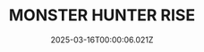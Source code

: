 ---
title: "MONSTER HUNTER RISE"
id: 1446780
date: 2025-03-16T00:00:06.021Z
link: games/steam/recent/monster-hunter-rise
image: http://media.steampowered.com/steamcommunity/public/images/apps/1446780/560dd364b52075b783424961a43c01f9b69fde15.jpg
playtime_2weeks: 543
playtime_forever: 624
playtime_windows_forever: 0
playtime_mac_forever: 0
playtime_linux_forever: 624
playtime_deck_forever: 624
---